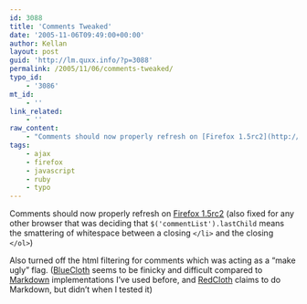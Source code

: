 ```yaml
---
id: 3088
title: 'Comments Tweaked'
date: '2005-11-06T09:49:00+00:00'
author: Kellan
layout: post
guid: 'http://lm.quxx.info/?p=3088'
permalink: /2005/11/06/comments-tweaked/
typo_id:
    - '3086'
mt_id:
    - ''
link_related:
    - ''
raw_content:
    - "Comments should now properly refresh on [Firefox 1.5rc2](http://www.mozilla.org/projects/firefox/) (also fixed for any other browser that was deciding that `$(\\'commentList\\').lastChild` means the smattering of whitespace between a closing `</li>` and the closing `</ol>`)\r\n\r\nAlso turned off the html filtering for comments which was acting as a \\\"make ugly\\\" flag. ([BlueCloth](http://www.deveiate.org/projects/BlueCloth) seems to be finicky and difficult compared to [Markdown](http://daringfireball.net/projects/markdown/) implementations I\\'ve used before, and [RedCloth](http://www.whytheluckystiff.net/ruby/redcloth/) claims to do Markdown, but didn\\'t when I tested it)"
tags:
    - ajax
    - firefox
    - javascript
    - ruby
    - typo
---
```


Comments should now properly refresh on [Firefox 1.5rc2](http://www.mozilla.org/projects/firefox/) (also fixed for any other browser that was deciding that `$('commentList').lastChild` means the smattering of whitespace between a closing `</li>` and the closing `</ol>`)

Also turned off the html filtering for comments which was acting as a “make ugly” flag. ([BlueCloth](http://www.deveiate.org/projects/BlueCloth) seems to be finicky and difficult compared to [Markdown](http://daringfireball.net/projects/markdown/) implementations I’ve used before, and [RedCloth](http://www.whytheluckystiff.net/ruby/redcloth/) claims to do Markdown, but didn’t when I tested it)
